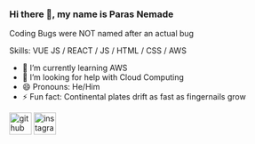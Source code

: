 ### Hi there 👋, my name is Paras Nemade

Coding Bugs were NOT named after an actual bug

Skills: VUE JS / REACT / JS / HTML / CSS / AWS

- 🌱 I’m currently learning AWS 
- 🤔 I’m looking for help with Cloud Computing  
- 😄 Pronouns: He/Him 
- ⚡ Fun fact: Continental plates drift as fast as fingernails grow 


[<img src='https://cdn.jsdelivr.net/npm/simple-icons@3.0.1/icons/github.svg' alt='github' height='40'>](https://github.com/parasx)  [<img src='https://cdn.jsdelivr.net/npm/simple-icons@3.0.1/icons/instagram.svg' alt='instagram' height='40'>](https://www.instagram.com/paras._.13/)  
